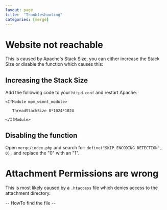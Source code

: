 ```yaml
---
layout: page
title:  "Troubleshooting"
categories: [merge]
---
```


# Website not reachable
This is caused by Apache's Stack Size, you can either increase the Stack Size or disable the function which causes this:

## Increasing the Stack Size
Add the following code to your `httpd.conf` and restart Apache:

```
<IfModule mpm_winnt_module>

   ThreadStackSize 8*1024*1024

</IfModule>
```

## Disabling the function
Open `merge/index.php` and search for: `define("SKIP_ENCODING_DETECTION", 0);` and replace the "0" with an "1".

# Attachment Permissions are wrong
This is most likely caused by a `.htaccess` file which denies access to the attachment directory.

-- HowTo find the file --
